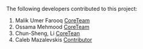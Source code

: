 The following developers contributed to this project:

1. Malik Umer Farooq [CoreTeam](https://github.com/Lablnet)
2. Ossama Mehmood [CoreTeam](https://www.fiverr.com/ossamamehmood)
3. Chun-Sheng, Li [CoreTean](https://github.com/peter279k)
4. Caleb Mazalevskis [Contributor](https://github.com/Maikuolan)



